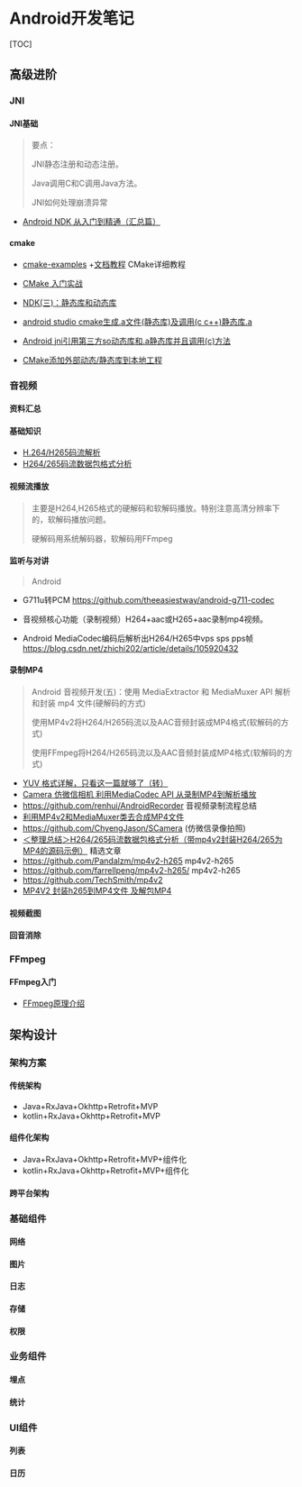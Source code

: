 #  Android开发笔记



[TOC]

##  高级进阶



###  JNI



#### JNI基础

> 要点：
>
> JNI静态注册和动态注册。
>
> Java调用C和C调用Java方法。
>
> JNI如何处理崩溃异常

- [Android NDK 从入门到精通（汇总篇）](https://blog.csdn.net/afei__/article/details/81290711)

  

#### cmake

- [cmake-examples](https://github.com/ttroy50/cmake-examples)  +[文档教程](https://sfumecjf.github.io/cmake-examples-Chinese)  CMake详细教程

-  [CMake 入门实战](https://www.hahack.com/codes/cmake/)
- [NDK(三)：静态库和动态库](http://guidongyuan.cn/2018/09/25/NDK%28%E4%B8%89%29%EF%BC%9A%E9%9D%99%E6%80%81%E5%BA%93%E5%92%8C%E5%8A%A8%E6%80%81%E5%BA%93/)
- [android studio cmake生成.a文件(静态库)及调用(c c++)静态库.a](https://blog.csdn.net/qingfeng812/article/details/132674778)
- [Android jni引用第三方so动态库和.a静态库并且调用(c)方法](https://blog.csdn.net/qingfeng812/article/details/132688988?csdn_share_tail=%7B%22type%22%3A%22blog%22%2C%22rType%22%3A%22article%22%2C%22rId%22%3A%22132688988%22%2C%22source%22%3A%22qingfeng812%22%7D)
- [CMake添加外部动态/静态库到本地工程](https://zhuanlan.zhihu.com/p/544340082)





### 音视频

#### 资料汇总



#### 基础知识

-  [H.264/H265码流解析](https://www.cnblogs.com/wujianming-110117/p/12722286.html)
- [H264/265码流数据包格式分析](H264/265码流数据包格式分析)



#### 视频流播放

> 主要是H264,H265格式的硬解码和软解码播放。特别注意高清分辨率下的，软解码播放问题。
>
> 硬解码用系统解码器，软解码用FFmpeg



#### 监听与对讲

> Android 

- G711u转PCM  https://github.com/theeasiestway/android-g711-codec

- 音视频核心功能（录制视频）H264+aac或H265+aac录制mp4视频。

- Android MediaCodec编码后解析出H264/H265中vps sps pps帧  https://blog.csdn.net/zhichi202/article/details/105920432

  

#### 录制MP4

>  Android 音视频开发(五)：使用 MediaExtractor 和 MediaMuxer API 解析和封装 mp4 文件(硬解码的方式)
>
>  使用MP4v2将H264/H265码流以及AAC音频封装成MP4格式(软解码的方式)
>
>  使用FFmpeg将H264/H265码流以及AAC音频封装成MP4格式(软解码的方式)

- [YUV 格式详解，只看这一篇就够了（转）](https://zhuanlan.zhihu.com/p/384455058?utm_id=0)
- [Camera 仿微信相机 利用MediaCodec API 从录制MP4到解析播放](https://blog.csdn.net/qq_15893929/article/details/82706755)
- https://github.com/renhui/AndroidRecorder  音视频录制流程总结
- [利用MP4v2和MediaMuxer类去合成MP4文件](https://github.com/chezi008/mp4muxer)
- https://github.com/ChyengJason/SCamera (仿微信录像拍照)
- [＜整理总结＞H264/265码流数据包格式分析（带mp4v2封装H264/265为MP4的源码示例）](https://blog.csdn.net/n_i_n/article/details/114140581?spm=1001.2014.3001.5502)  精选文章
- https://github.com/Pandalzm/mp4v2-h265  mp4v2-h265   
- https://github.com/farrellpeng/mp4v2-h265/    mp4v2-h265
- https://github.com/TechSmith/mp4v2  
- [MP4V2 封装h265到MP4文件 及解包MP4](https://blog.csdn.net/manyanhua/article/details/112026968)



#### 视频截图





#### 回音消除





### FFmpeg

#### FFmpeg入门

- [FFmpeg原理介绍](https://ffmpeg.xianwaizhiyin.net/)



## 架构设计



### 架构方案

#### 传统架构

- Java+RxJava+Okhttp+Retrofit+MVP
- kotlin+RxJava+Okhttp+Retrofit+MVP

#### 组件化架构

- Java+RxJava+Okhttp+Retrofit+MVP+组件化
- kotlin+RxJava+Okhttp+Retrofit+MVP+组件化

#### 跨平台架构







### 基础组件

#### 网络

#### 图片

#### 日志

#### 存储

#### 权限



### 业务组件

#### 埋点

#### 统计



### UI组件

#### 列表

#### 日历



